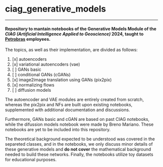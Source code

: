 # ciag_generative_models

---

#### Repository to mantain notebooks of the Generative Models Module of the *CIAG (Artificial Intelligence Applied to Geoscience)* 2024, taught to [Petrobras](https://petrobras.com.br/) employees.

The topics, as well as their implementation, are divided as follows:

1. [x] autoencoders
2. [x] variational autoencoders (vae)
3. [ ] GANs basic
4. [ ] conditional GANs (cGANs) 
5. [x] image2image translation using GANs (pix2pix) 
6. [x] normalizing flows 
7. [ ] diffusion models

The autoencoder and VAE modules are entirely created from scratch, whereas the pix2pix and NFs are built upon existing notebooks, supplemented with additional documentation and discussions. 

Furthermore, GANs basic and cGAN are based on past CIAG notebooks, while the difussion models notebook were made by Breno Mariano. These notebooks are yet to be included into this repository.

The theoretical background expected to be understood was covered in the separeted classes, and in the notebooks, we only discuss minor details of these generative models and **do not cover** the mathematical background needed to build these networks. Finally, the notebooks utilize toy datasets for educational purposes.

